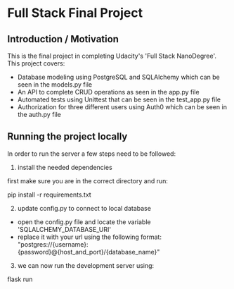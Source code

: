 # Full Stack Final Project

## Introduction / Motivation
This is the final project in completing Udacity's 'Full Stack NanoDegree'. This project covers:
- Database modeling using PostgreSQL and SQLAlchemy which can be seen in the models.py file
- An API to complete CRUD operations as seen in the app.py file
- Automated tests using Unittest that can be seen in the test_app.py file
- Authorization for three different users using Auth0 which can be seen in the auth.py file

## Running the project locally

In order to run the server a few steps need to be followed:

1. install the needed dependencies

first make sure you are in the correct directory and run:

pip install -r requirements.txt

2. update config.py to connect to local database

- open the config.py file and locate the variable 'SQLALCHEMY_DATABASE_URI'
- replace it with your url using the following format: "postgres://{username}:{password}@{host_and_port}/{database_name}"

3. we can now run the development server using:

flask run
